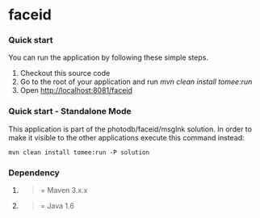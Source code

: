 faceid
=========

### Quick start ###

You can run the application by following these simple steps.

1. Checkout this source code
2. Go to the root of your application and run *mvn clean install tomee:run*
3. Open <http://localhost:8081/faceid>

### Quick start - Standalone Mode ###

This application is part of the photodb/faceid/msglnk solution. In order to make it visible to the other applications
execute this command instead:

    mvn clean install tomee:run -P solution

### Dependency ###

1. >= Maven 3.x.x 
2. >= Java 1.6
